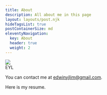 ```yaml
---
title: About 
description: All about me in this page
layout: layouts/post.njk
hideTagsList: true
postContainerSize: md
eleventyNavigation:
  key: About 
  header: true
  weight: 2
---
```




<div class="about-profile-pic">

  <img class="profile-pic" src="{{'/static/img/profile-pic.jpg' | url}}">

</div>


<div class="blah">
EYL
</div>



You can contact me at <span class="text-p-color">edwinyjlim@gmail.com</span>.

Here is my resume.